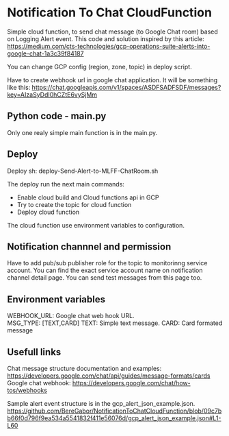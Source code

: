 # Notification To Chat CloudFunction
Simple cloud function, to send chat message (to Google Chat room) based on Logging Alert event.
This code and solution inspired by this article: https://medium.com/cts-technologies/gcp-operations-suite-alerts-into-google-chat-1a3c39f84187

You can change GCP config (region, zone, topic) in deploy script.

Have to create webhook url in google chat application. 
It will be something like this: https://chat.googleapis.com/v1/spaces/ASDFSADFSDF/messages?key=AIzaSyDdI0hCZtE6vySjMm

## Python code - main.py
Only one realy simple main function is in the main.py. 

## Deploy
Deploy sh: deploy-Send-Alert-to-MLFF-ChatRoom.sh 

The deploy run the next main commands: 
- Enable cloud build and Cloud functions api in GCP 
- Try to create the topic for cloud function 
- Deploy cloud function 

The cloud function use environment variables to configuration.

## Notification channnel and permission
Have to add pub/sub publisher role for the topic to monitorinng service account. 
You can find the exact service account name on notification channel detail page. You can send test messages from this page too. 

## Environment variables
WEBHOOK_URL: Google chat web hook URL.  
MSG_TYPE: [TEXT,CARD] TEXT: Simple text message. CARD: Card formated message  

## Usefull links
Chat message structure documentation and examples: https://developers.google.com/chat/api/guides/message-formats/cards  
Google chat webhook: https://developers.google.com/chat/how-tos/webhooks  

Sample alert event structure is in the gcp_alert_json_example.json.  
https://github.com/BereGabor/NotificationToChatCloudFunction/blob/09c7bb66f0d796f9ea534a5541832f411e56076d/gcp_alert_json_example.json#L1-L60